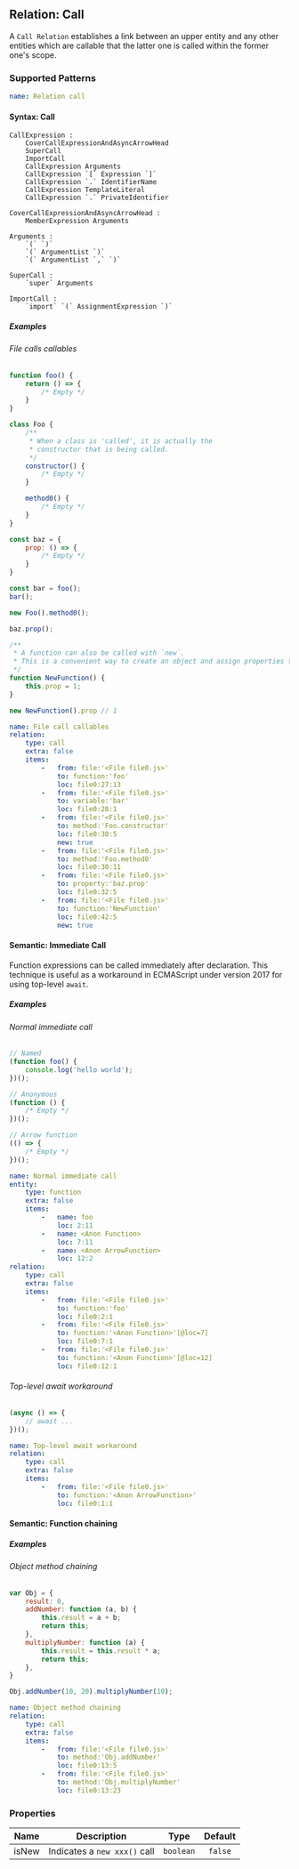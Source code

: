 ## Relation: Call

A `Call Relation` establishes a link between an upper entity and any other entities which are callable that the latter
one is called within the former one's scope.

### Supported Patterns

```yaml
name: Relation call
```

#### Syntax: Call

```text
CallExpression :
    CoverCallExpressionAndAsyncArrowHead
    SuperCall
    ImportCall
    CallExpression Arguments
    CallExpression `[` Expression `]`
    CallExpression `.` IdentifierName
    CallExpression TemplateLiteral
    CallExpression `.` PrivateIdentifier

CoverCallExpressionAndAsyncArrowHead :
    MemberExpression Arguments

Arguments :
    `(` `)`
    `(` ArgumentList `)`
    `(` ArgumentList `,` `)`

SuperCall :
    `super` Arguments

ImportCall :
    `import` `(` AssignmentExpression `)`
```

##### Examples

###### File calls callables

```js
function foo() {
    return () => {
        /* Empty */
    }
}

class Foo {
    /**
     * When a class is 'called', it is actually the
     * constructor that is being called.
     */
    constructor() {
        /* Empty */
    }

    method0() {
        /* Empty */
    }
}

const baz = {
    prop: () => {
        /* Empty */
    }
}

const bar = foo();
bar();

new Foo().method0();

baz.prop();

/**
 * A function can also be called with `new`.
 * This is a convenient way to create an object and assign properties to it.
 */
function NewFunction() {
    this.prop = 1;
}

new NewFunction().prop // 1
```

```yaml
name: File call callables
relation:
    type: call
    extra: false
    items:
        -   from: file:'<File file0.js>'
            to: function:'foo'
            loc: file0:27:13
        -   from: file:'<File file0.js>'
            to: variable:'bar'
            loc: file0:28:1
        -   from: file:'<File file0.js>'
            to: method:'Foo.constructor'
            loc: file0:30:5
            new: true
        -   from: file:'<File file0.js>'
            to: method:'Foo.method0'
            loc: file0:30:11
        -   from: file:'<File file0.js>'
            to: property:'baz.prop'
            loc: file0:32:5
        -   from: file:'<File file0.js>'
            to: function:'NewFunction'
            loc: file0:42:5
            new: true
```

#### Semantic: Immediate Call

Function expressions can be called immediately after declaration. This technique is useful as a workaround in ECMAScript
under version 2017 for using top-level `await`.

##### Examples

###### Normal immediate call

```js
// Named
(function foo() {
    console.log('hello world');
})();

// Anonymous
(function () {
    /* Empty */
})();

// Arrow function
(() => {
    /* Empty */
})();
```

```yaml
name: Normal immediate call
entity:
    type: function
    extra: false
    items:
        -   name: foo
            loc: 2:11
        -   name: <Anon Function>
            loc: 7:11
        -   name: <Anon ArrowFunction>
            loc: 12:2
relation:
    type: call
    extra: false
    items:
        -   from: file:'<File file0.js>'
            to: function:'foo'
            loc: file0:2:1
        -   from: file:'<File file0.js>'
            to: function:'<Anon Function>'[@loc=7]
            loc: file0:7:1
        -   from: file:'<File file0.js>'
            to: function:'<Anon Function>'[@loc=12]
            loc: file0:12:1
```

###### Top-level await workaround

```js
(async () => {
    // await ...
})();
```

```yaml
name: Top-level await workaround
relation:
    type: call
    extra: false
    items:
        -   from: file:'<File file0.js>'
            to: function:'<Anon ArrowFunction>'
            loc: file0:1:1
```

#### Semantic: Function chaining

##### Examples

###### Object method chaining

```js
var Obj = {
    result: 0,
    addNumber: function (a, b) {
        this.result = a + b;
        return this;
    },
    multiplyNumber: function (a) {
        this.result = this.result * a;
        return this;
    },
}

Obj.addNumber(10, 20).multiplyNumber(10);
```

```yaml
name: Object method chaining
relation:
    type: call
    extra: false
    items:
        -   from: file:'<File file0.js>'
            to: method:'Obj.addNumber'
            loc: file0:13:5
        -   from: file:'<File file0.js>'
            to: method:'Obj.multiplyNumber'
            loc: file0:13:23
```

### Properties

| Name  | Description                  |   Type    | Default |
|-------|------------------------------|:---------:|:-------:|
| isNew | Indicates a `new xxx()` call | `boolean` | `false` |
